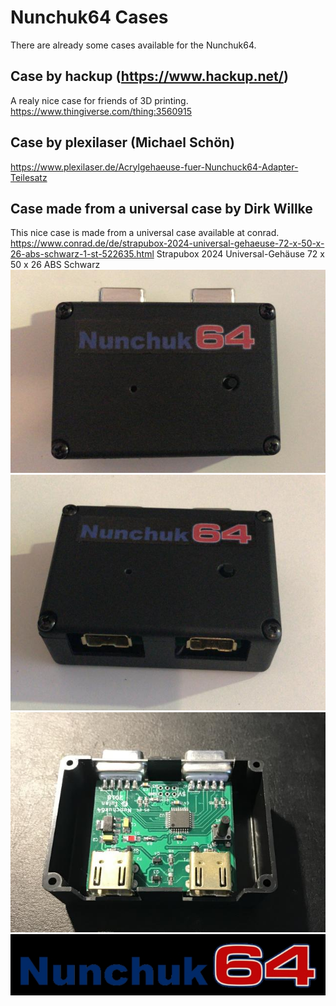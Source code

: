 Nunchuk64 Cases
==============

There are already some cases available for the Nunchuk64.

Case by hackup (https://www.hackup.net/)
----------------------------------------
A realy nice case for friends of 3D printing.
https://www.thingiverse.com/thing:3560915


Case by plexilaser (Michael Schön)
----------------------------------
https://www.plexilaser.de/Acrylgehaeuse-fuer-Nunchuck64-Adapter-Teilesatz


Case made from a universal case by Dirk Willke
----------------------------------------------
This nice case is made from a universal case available at conrad.
https://www.conrad.de/de/strapubox-2024-universal-gehaeuse-72-x-50-x-26-abs-schwarz-1-st-522635.html
Strapubox 2024 Universal-Gehäuse 72 x 50 x 26 ABS Schwarz
![Picture1](case_1.jpg)
![Picture2](case_2.jpg)
![Picture3](case_3.jpg)
![Logo](logo.jpg)
